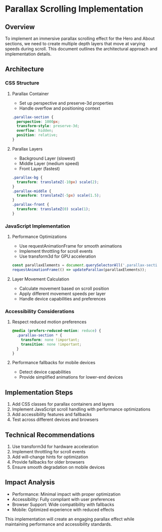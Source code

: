 # Parallax Scrolling Implementation

## Overview
To implement an immersive parallax scrolling effect for the Hero and About sections, we need to create multiple depth layers that move at varying speeds during scroll. This document outlines the architectural approach and implementation details.

## Architecture

### CSS Structure
1. Parallax Container
   - Set up perspective and preserve-3d properties
   - Handle overflow and positioning context
   ```css
   .parallax-section {
     perspective: 1000px;
     transform-style: preserve-3d;
     overflow: hidden;
     position: relative;
   }
   ```

2. Parallax Layers
   - Background Layer (slowest)
   - Middle Layer (medium speed)
   - Front Layer (fastest)
   ```css
   .parallax-bg {
     transform: translateZ(-10px) scale(2);
   }
   .parallax-middle {
     transform: translateZ(-5px) scale(1.5);
   }
   .parallax-front {
     transform: translateZ(0) scale(1);
   }
   ```

### JavaScript Implementation
1. Performance Optimizations
   - Use requestAnimationFrame for smooth animations
   - Implement throttling for scroll events
   - Use transform3d for GPU acceleration
   ```javascript
   const parallaxElements = document.querySelectorAll('.parallax-section');
   requestAnimationFrame(() => updateParallax(parallaxElements));
   ```

2. Layer Movement Calculation
   - Calculate movement based on scroll position
   - Apply different movement speeds per layer
   - Handle device capabilities and preferences

### Accessibility Considerations
1. Respect reduced motion preferences
   ```css
   @media (prefers-reduced-motion: reduce) {
     .parallax-section * {
       transform: none !important;
       transition: none !important;
     }
   }
   ```

2. Performance fallbacks for mobile devices
   - Detect device capabilities
   - Provide simplified animations for lower-end devices

## Implementation Steps
1. Add CSS classes for parallax containers and layers
2. Implement JavaScript scroll handling with performance optimizations
3. Add accessibility features and fallbacks
4. Test across different devices and browsers

## Technical Recommendations
1. Use transform3d for hardware acceleration
2. Implement throttling for scroll events
3. Add will-change hints for optimization
4. Provide fallbacks for older browsers
5. Ensure smooth degradation on mobile devices

## Impact Analysis
- Performance: Minimal impact with proper optimization
- Accessibility: Fully compliant with user preferences
- Browser Support: Wide compatibility with fallbacks
- Mobile: Optimized experience with reduced effects

This implementation will create an engaging parallax effect while maintaining performance and accessibility standards.